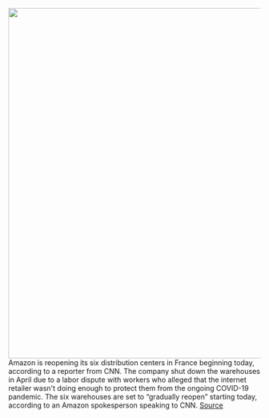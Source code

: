 <img src='https://cdn.vox-cdn.com/thumbor/3PlAIlRf_lezHWXsZ-cuOPmIzP4=/0x0:3000x2000/1200x800/filters:focal(1260x760:1740x1240)/cdn.vox-cdn.com/uploads/chorus_image/image/66815407/acastro_180329_1777_amazon_0001.0.jpg' width='700px' /><br/>
Amazon is reopening its six distribution centers in France beginning today, according to a reporter from CNN. The company shut down the warehouses in April due to a labor dispute with workers who alleged that the internet retailer wasn't doing enough to protect them from the ongoing COVID-19 pandemic. The six warehouses are set to “gradually reopen” starting today, according to an Amazon spokesperson speaking to CNN.
<a href='https://www.theverge.com/2020/5/19/21263462/amazon-france-fulfillment-centers-reopen-union-dispute-health-safety'> Source <a/>